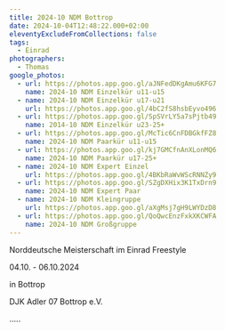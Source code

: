 ```yaml
---
title: 2024-10 NDM Bottrop
date: 2024-10-04T12:48:22.000+02:00
eleventyExcludeFromCollections: false
tags:
  - Einrad
photographers:
  - Thomas
google_photos:
  - url: https://photos.app.goo.gl/aJNFedDKgAmu6KFG7
    name: 2024-10 NDM Einzelkür u11-u15
  - name: 2024-10 NDM Einzelkür u17-u21
    url: https://photos.app.goo.gl/4bC2fS8hsbEyvo496
  - url: https://photos.app.goo.gl/SpSVrLY5a7sPjtb49
    name: 2014-10 NDM Einzelkür u23-25+
  - url: https://photos.app.goo.gl/McTic6CnFDBGkfFZ8
    name: 2024-10 NDM Paarkür u11-u15
  - url: https://photos.app.goo.gl/kj7GMCfnAnXLonMQ6
    name: 2024-10 NDM Paarkür u17-25+
  - name: 2024-10 NDM Expert Einzel
    url: https://photos.app.goo.gl/4BKbRaWvWScRNNZy9
  - url: https://photos.app.goo.gl/SZgDXHix3K1TxDrn9
    name: 2024-10 NDM Expert Paar
  - name: 2024-10 NDM Kleingruppe
    url: https://photos.app.goo.gl/aXgMsj7gH9LWYDzD8
  - url: https://photos.app.goo.gl/QoQwcEnzFxkXKCWFA
    name: 2024-10 NDM Großgruppe
---
```

Norddeutsche Meisterschaft im Einrad Freestyle

04.10. - 06.10.2024

in Bottrop

DJK Adler 07 Bottrop e.V.

…..

